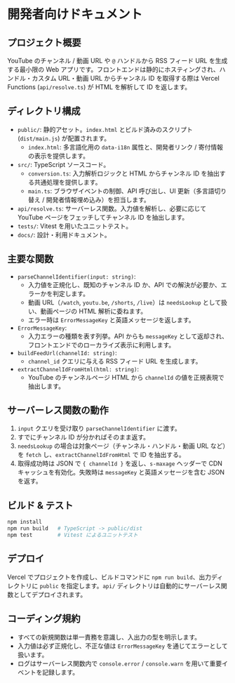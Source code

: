 # 開発者向けドキュメント

## プロジェクト概要
YouTube のチャンネル / 動画 URL や `@` ハンドルから RSS フィード URL を生成する最小限の Web アプリです。フロントエンドは静的にホスティングされ、ハンドル・カスタム URL・動画 URL からチャンネル ID を取得する際は Vercel Functions (`api/resolve.ts`) が HTML を解析して ID を返します。

## ディレクトリ構成
- `public/`: 静的アセット。`index.html` とビルド済みのスクリプト (`dist/main.js`) が配置されます。
  - `index.html`: 多言語化用の `data-i18n` 属性と、開発者リンク / 寄付情報の表示を提供します。
- `src/`: TypeScript ソースコード。
  - `conversion.ts`: 入力解析ロジックと HTML からチャンネル ID を抽出する共通処理を提供します。
  - `main.ts`: ブラウザイベントの制御、API 呼び出し、UI 更新（多言語切り替え / 開発者情報埋め込み）を担当します。
- `api/resolve.ts`: サーバーレス関数。入力値を解析し、必要に応じて YouTube ページをフェッチしてチャンネル ID を抽出します。
- `tests/`: Vitest を用いたユニットテスト。
- `docs/`: 設計・利用ドキュメント。

## 主要な関数
- `parseChannelIdentifier(input: string)`:
  - 入力値を正規化し、既知のチャンネル ID か、API での解決が必要か、エラーかを判定します。
  - 動画 URL（`/watch`, `youtu.be`, `/shorts`, `/live`）は `needsLookup` として扱い、動画ページの HTML 解析に委ねます。
  - エラー時は `ErrorMessageKey` と英語メッセージを返します。
- `ErrorMessageKey`:
  - 入力エラーの種類を表す列挙。API からも `messageKey` として返却され、フロントエンドでのローカライズ表示に利用します。
- `buildFeedUrl(channelId: string)`:
  - `channel_id` クエリに与える RSS フィード URL を生成します。
- `extractChannelIdFromHtml(html: string)`:
  - YouTube のチャンネルページ HTML から `channelId` の値を正規表現で抽出します。

## サーバーレス関数の動作
1. `input` クエリを受け取り `parseChannelIdentifier` に渡す。
2. すでにチャンネル ID が分かればそのまま返す。
3. `needsLookup` の場合は対象ページ（チャンネル・ハンドル・動画 URL など）を `fetch` し、`extractChannelIdFromHtml` で ID を抽出する。
4. 取得成功時は JSON で `{ channelId }` を返し、`s-maxage` ヘッダーで CDN キャッシュを有効化。失敗時は `messageKey` と英語メッセージを含む JSON を返す。

## ビルド & テスト
```bash
npm install
npm run build   # TypeScript -> public/dist
npm test        # Vitest によるユニットテスト
```

## デプロイ
Vercel でプロジェクトを作成し、ビルドコマンドに `npm run build`、出力ディレクトリに `public` を指定します。`api/` ディレクトリは自動的にサーバーレス関数としてデプロイされます。

## コーディング規約
- すべての新規関数は単一責務を意識し、入出力の型を明示します。
- 入力値は必ず正規化し、不正な値は `ErrorMessageKey` を通じてエラーとして扱います。
- ログはサーバーレス関数内で `console.error` / `console.warn` を用いて重要イベントを記録します。
